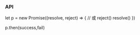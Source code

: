 ### API

let p = new Promise((resolve, reject) => {
    // 或 reject()
    resolve()
})

p.then(success,fail)

